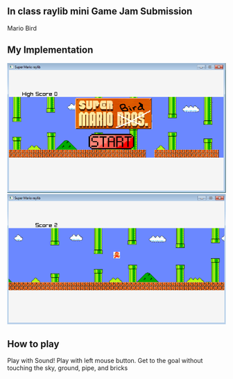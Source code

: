 ## In class raylib mini Game Jam Submission
Mario Bird


## My Implementation
![A screenshot of the included sample project](raygame/MarioBird.png)
![A screenshot of the included sample project](raygame/MarioBird1.png)

## How to play
Play with Sound!
Play with left mouse button.
Get to the goal without touching the sky, ground, pipe, and bricks

